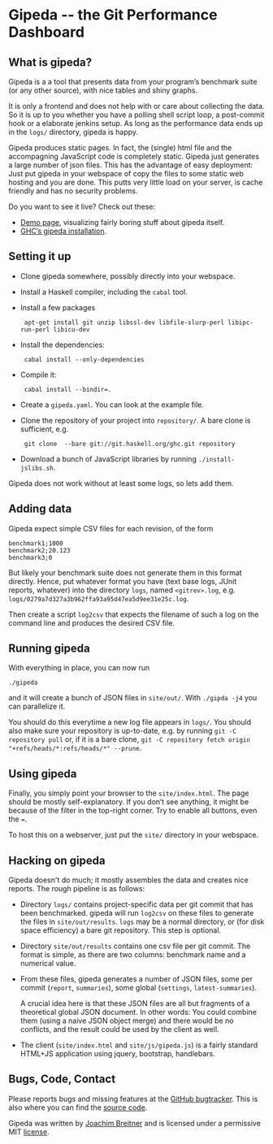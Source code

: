 Gipeda -- the Git Performance Dashboard
=======================================

What is gipeda?
---------------

Gipeda is a a tool that presents data from your program’s benchmark suite (or
any other source), with nice tables and shiny graphs.


It is only a frontend and does not help with or care about collecting the data.
So it is up to you whether you have a polling shell script loop, a post-commit
hook or a elaborate jenkins setup. As long as the performance data ends up in
the `logs/` directory, gipeda is happy.

Gipeda produces static pages. In fact, the (single) html file and the
accompagning JavaScript code is completely static. Gipeda just generates a
large number of json files. This has the advantage of easy deployment: Just put
gipeda in your webspace of copy the files to some static web hosting and you
are done. This putts very little load on your server, is cache friendly and has
no security problems.

Do you want to see it live? Check out these:

 * [Demo page], visualizing fairly boring stuff about gipeda itself.
 * [GHC’s gipeda installation].

[Demo page]: http://perf.haskell.org/gipeda
[GHC’s gipeda installation]: https://perf.haskell.org/ghc

Setting it up
-------------

 * Clone gipeda somewhere, possibly directly into your webspace.
 * Install a Haskell compiler, including the `cabal` tool.
 * Install a few packages

        apt-get install git unzip libssl-dev libfile-slurp-perl libipc-run-perl libicu-dev

 * Install the dependencies:

        cabal install --only-dependencies

 * Compile it:

        cabal install --bindir=.

 * Create a `gipeda.yaml`. You can look at the example file.
 * Clone the repository of your project into `repository/`. A bare clone is
   sufficient, e.g.

        git clone  --bare git://git.haskell.org/ghc.git repository

 * Download a bunch of JavaScript libraries by running `./install-jslibs.sh`.	

Gipeda does not work without at least some logs, so lets add them.

Adding data
-----------

Gipeda expect simple CSV files for each revision, of the form

    benchmark1;1000
    benchmark2;20.123
    benchmark3;0

But likely your benchmark suite does not generate them in this format directly.
Hence, put whatever format you have (text base logs, JUnit reports, whatever)
into the directory `logs`, named `<gitrev>.log`, e.g.
`logs/0279a7d327a3b962ffa93a95d47ea5d9ee31e25c.log`.

Then create a script `log2csv` that expects the filename of such a log on
the command line and produces the desired CSV file.

Running gipeda
--------------

With everything in place, you can now run

    ./gipeda

and it will create a bunch of JSON files in `site/out/`.  With `./gipda -j4`
you can parallelize it.

You should do this everytime a new log file appears in `logs/`. You should also
make sure your repository is up-to-date, e.g. by running `git -C repository
pull` or, if it is a bare clone, `git -C repository fetch origin
"+refs/heads/*:refs/heads/*" --prune`.

Using gipeda
-------------

Finally, you simply point your browser to the `site/index.html`. The page
should be mostly self-explanatory. If you don’t see anything, it might be
because of the filter in the top-right corner. Try to enable all buttons, even
the `=`.

To host this on a webserver, just put the `site/` directory in your webspace.

Hacking on gipeda
-----------------

Gipeda doesn't do much; it mostly assembles the data and creates nice reports.
The rough pipeline is as follows:

 * Directory `logs/` contains project-specific data per git commit that has
   been benchmarked. gipeda will run `log2csv` on these files to generate the
   files in `site/out/results`. `logs` may be a normal directory, or (for disk
   space efficiency) a bare git repository. This step is optional.
 * Directory `site/out/results` contains one csv file per git commit. The
   format is simple, as there are two columns: benchmark name and a numerical
   value.
 * From these files, gipeda generates a number of JSON files, some per commit
   (`report`, `summaries`), some global (`settings`, `latest-summaries`).

   A crucial idea here is that these JSON files are all but fragments of a
   theoretical global JSON document. In other words: You could combine them
   (using a naive JSON object merge) and there would be no conflicts, and the
   result could be used by the client as well.
 * The client (`site/index.html` and `site/js/gipeda.js`) is a fairly standard
   HTML+JS application using jquery, bootstrap, handlebars.

Bugs, Code, Contact
-------------------

Please reports bugs and missing features at the [GitHub bugtracker]. This is
also where you can find the [source code].

Gipeda was written by [Joachim Breitner] and is licensed under a permissive MIT
[license].

[GitHub bugtracker]: https://github.com/nomeata/gipeda/issues
[source code]: https://github.com/nomeata/gipeda
[Joachim Breitner]: http://www.joachim-breitner.de/
[license]: https://github.com/nomeata/gipeda/blob/LICENSE
